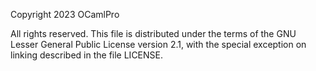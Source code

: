 Copyright 2023 OCamlPro

All rights reserved. This file is distributed under the terms of the
GNU Lesser General Public License version 2.1, with the special
exception on linking described in the file LICENSE.
